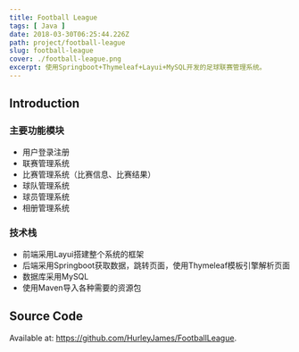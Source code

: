 ```yaml
---
title: Football League
tags: [ Java ]
date: 2018-03-30T06:25:44.226Z
path: project/football-league
slug: football-league
cover: ./football-league.png
excerpt: 使用Springboot+Thymeleaf+Layui+MySQL开发的足球联赛管理系统。
---
```


## Introduction

### 主要功能模块
* 用户登录注册
* 联赛管理系统
* 比赛管理系统（比赛信息、比赛结果）
* 球队管理系统
* 球员管理系统
* 相册管理系统

### 技术栈
* 前端采用Layui搭建整个系统的框架
* 后端采用Springboot获取数据，跳转页面，使用Thymeleaf模板引擎解析页面
* 数据库采用MySQL
* 使用Maven导入各种需要的资源包

## Source Code

Available at: https://github.com/HurleyJames/FootballLeague.